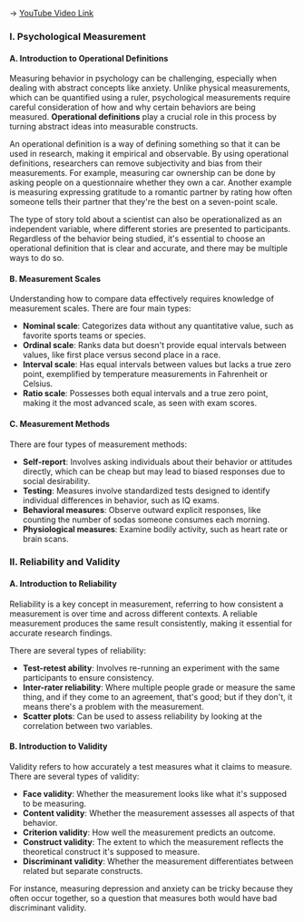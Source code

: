 -> [YouTube Video Link](https://www.youtube.com/watch?v=mSERn3OYNHU&list=PLWoagukcejEwxKMXbs_fWTJajvEh_XyhW&index=5&pp=iAQB)

### I. Psychological Measurement
#### A. Introduction to Operational Definitions

Measuring behavior in psychology can be challenging, especially when dealing with abstract concepts like anxiety. Unlike physical measurements, which can be quantified using a ruler, psychological measurements require careful consideration of how and why certain behaviors are being measured. **Operational definitions** play a crucial role in this process by turning abstract ideas into measurable constructs.

An operational definition is a way of defining something so that it can be used in research, making it empirical and observable. By using operational definitions, researchers can remove subjectivity and bias from their measurements. For example, measuring car ownership can be done by asking people on a questionnaire whether they own a car. Another example is measuring expressing gratitude to a romantic partner by rating how often someone tells their partner that they're the best on a seven-point scale.

The type of story told about a scientist can also be operationalized as an independent variable, where different stories are presented to participants. Regardless of the behavior being studied, it's essential to choose an operational definition that is clear and accurate, and there may be multiple ways to do so.

#### B. Measurement Scales

Understanding how to compare data effectively requires knowledge of measurement scales. There are four main types:

*   **Nominal scale**: Categorizes data without any quantitative value, such as favorite sports teams or species.
*   **Ordinal scale**: Ranks data but doesn't provide equal intervals between values, like first place versus second place in a race.
*   **Interval scale**: Has equal intervals between values but lacks a true zero point, exemplified by temperature measurements in Fahrenheit or Celsius.
*   **Ratio scale**: Possesses both equal intervals and a true zero point, making it the most advanced scale, as seen with exam scores.

#### C. Measurement Methods

There are four types of measurement methods:

*   **Self-report**: Involves asking individuals about their behavior or attitudes directly, which can be cheap but may lead to biased responses due to social desirability.
*   **Testing**: Measures involve standardized tests designed to identify individual differences in behavior, such as IQ exams.
*   **Behavioral measures**: Observe outward explicit responses, like counting the number of sodas someone consumes each morning.
*   **Physiological measures**: Examine bodily activity, such as heart rate or brain scans.

### II. Reliability and Validity
#### A. Introduction to Reliability

Reliability is a key concept in measurement, referring to how consistent a measurement is over time and across different contexts. A reliable measurement produces the same result consistently, making it essential for accurate research findings.

There are several types of reliability:

*   **Test-retest ability**: Involves re-running an experiment with the same participants to ensure consistency.
*   **Inter-rater reliability**: Where multiple people grade or measure the same thing, and if they come to an agreement, that's good; but if they don't, it means there's a problem with the measurement.
*   **Scatter plots**: Can be used to assess reliability by looking at the correlation between two variables.

#### B. Introduction to Validity

Validity refers to how accurately a test measures what it claims to measure. There are several types of validity:

*   **Face validity**: Whether the measurement looks like what it's supposed to be measuring.
*   **Content validity**: Whether the measurement assesses all aspects of that behavior.
*   **Criterion validity**: How well the measurement predicts an outcome.
*   **Construct validity**: The extent to which the measurement reflects the theoretical construct it's supposed to measure.
*   **Discriminant validity**: Whether the measurement differentiates between related but separate constructs.

For instance, measuring depression and anxiety can be tricky because they often occur together, so a question that measures both would have bad discriminant validity.